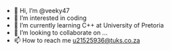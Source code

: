 - 👋 Hi, I’m @veeky47
- 👀 I’m interested in coding 
- 🌱 I’m currently learning C++ at University of Pretoria
- 💞️ I’m looking to collaborate on ...
- 📫 How to reach me u21525936@tuks.co.za

<!---
veeky47/veeky47 is a ✨ special ✨ repository because its `README.md` (this file) appears on your GitHub profile.
You can click the Preview link to take a look at your changes.
--->
